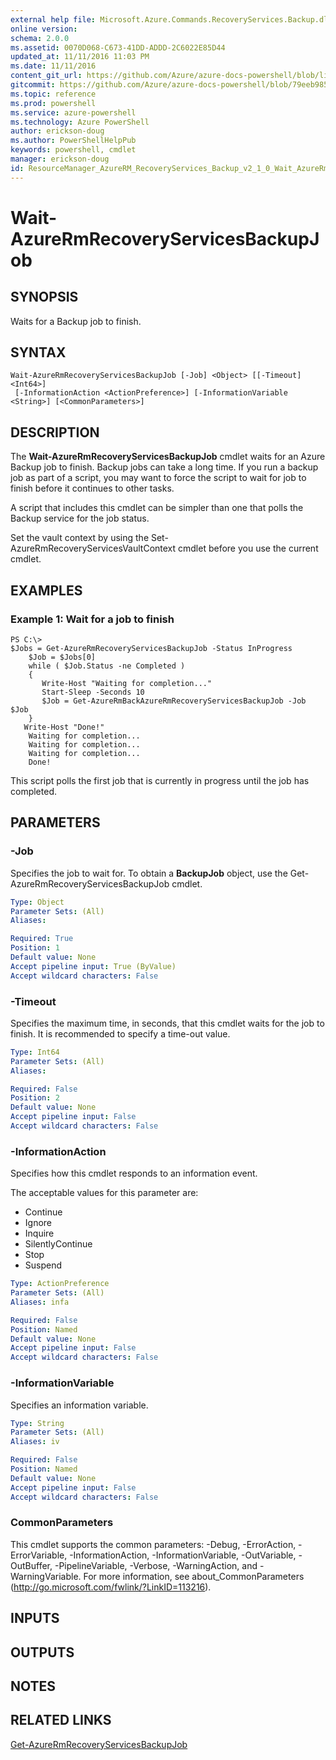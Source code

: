 ```yaml
---
external help file: Microsoft.Azure.Commands.RecoveryServices.Backup.dll-Help.xml
online version: 
schema: 2.0.0
ms.assetid: 0070D068-C673-41DD-ADDD-2C6022E85D44
updated_at: 11/11/2016 11:03 PM
ms.date: 11/11/2016
content_git_url: https://github.com/Azure/azure-docs-powershell/blob/live/azureps-cmdlets-docs/ResourceManager/AzureRM.RecoveryServices.Backup/v2.1.0/Wait-AzureRmRecoveryServicesBackupJob.md
gitcommit: https://github.com/Azure/azure-docs-powershell/blob/79eeb985ea480979357fb4695832a0c3d29a48bf/azureps-cmdlets-docs/ResourceManager/AzureRM.RecoveryServices.Backup/v2.1.0/Wait-AzureRmRecoveryServicesBackupJob.md
ms.topic: reference
ms.prod: powershell
ms.service: azure-powershell
ms.technology: Azure PowerShell
author: erickson-doug
ms.author: PowerShellHelpPub
keywords: powershell, cmdlet
manager: erickson-doug
id: ResourceManager_AzureRM_RecoveryServices_Backup_v2_1_0_Wait_AzureRmRecoveryServicesBackupJob_md
---
```


# Wait-AzureRmRecoveryServicesBackupJob

## SYNOPSIS
Waits for a Backup job to finish.

## SYNTAX

```
Wait-AzureRmRecoveryServicesBackupJob [-Job] <Object> [[-Timeout] <Int64>]
 [-InformationAction <ActionPreference>] [-InformationVariable <String>] [<CommonParameters>]
```

## DESCRIPTION
The **Wait-AzureRmRecoveryServicesBackupJob** cmdlet waits for an Azure Backup job to finish.
Backup jobs can take a long time.
If you run a backup job as part of a script, you may want to force the script to wait for job to finish before it continues to other tasks.

A script that includes this cmdlet can be simpler than one that polls the Backup service for the job status.

Set the vault context by using the Set-AzureRmRecoveryServicesVaultContext cmdlet before you use the current cmdlet.

## EXAMPLES

### Example 1: Wait for a job to finish
```
PS C:\>
$Jobs = Get-AzureRmRecoveryServicesBackupJob -Status InProgress
    $Job = $Jobs[0]
    while ( $Job.Status -ne Completed )
    {
       Write-Host "Waiting for completion..."
       Start-Sleep -Seconds 10
       $Job = Get-AzureRmBackAzureRmRecoveryServicesBackupJob -Job $Job
    }
   Write-Host "Done!"
    Waiting for completion... 
    Waiting for completion... 
    Waiting for completion... 
    Done!
```

This script polls the first job that is currently in progress until the job has completed.

## PARAMETERS

### -Job
Specifies the job to wait for.
To obtain a **BackupJob** object, use the Get-AzureRmRecoveryServicesBackupJob cmdlet.

```yaml
Type: Object
Parameter Sets: (All)
Aliases: 

Required: True
Position: 1
Default value: None
Accept pipeline input: True (ByValue)
Accept wildcard characters: False
```

### -Timeout
Specifies the maximum time, in seconds, that this cmdlet waits for the job to finish.
It is recommended to specify a time-out value.

```yaml
Type: Int64
Parameter Sets: (All)
Aliases: 

Required: False
Position: 2
Default value: None
Accept pipeline input: False
Accept wildcard characters: False
```

### -InformationAction
Specifies how this cmdlet responds to an information event.

The acceptable values for this parameter are:

- Continue
- Ignore
- Inquire
- SilentlyContinue
- Stop
- Suspend

```yaml
Type: ActionPreference
Parameter Sets: (All)
Aliases: infa

Required: False
Position: Named
Default value: None
Accept pipeline input: False
Accept wildcard characters: False
```

### -InformationVariable
Specifies an information variable.

```yaml
Type: String
Parameter Sets: (All)
Aliases: iv

Required: False
Position: Named
Default value: None
Accept pipeline input: False
Accept wildcard characters: False
```

### CommonParameters
This cmdlet supports the common parameters: -Debug, -ErrorAction, -ErrorVariable, -InformationAction, -InformationVariable, -OutVariable, -OutBuffer, -PipelineVariable, -Verbose, -WarningAction, and -WarningVariable. For more information, see about_CommonParameters (http://go.microsoft.com/fwlink/?LinkID=113216).

## INPUTS

## OUTPUTS

## NOTES

## RELATED LINKS

[Get-AzureRmRecoveryServicesBackupJob](xref:ResourceManager/AzureRM.RecoveryServices.Backup/v2.1.0/Get-AzureRmRecoveryServicesBackupJob.md)



